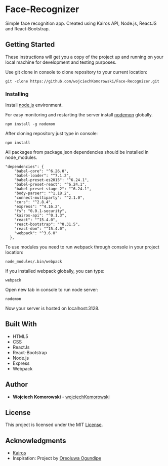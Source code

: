 # Face-Recognizer

Simple face recognition app. Created using Kairos API, Node.js, ReactJS and React-Bootstrap.

## Getting Started

These instructions will get you a copy of the project up and running on your local machine for development and testing purposes. 

Use git clone in console to clone repository to your current location:

```
git -clone https://github.com/wojciechKomorowski/Face-Recognizer.git
```

### Installing

Install [node.js](https://nodejs.org/en/) environment.

For easy monitoring and restarting the server install [nodemon](https://nodemon.io/) globally.

```
npm install -g nodemon
```

After cloning repository just type in console:

```
npm install
```

All packages from package.json dependencies should be installed in node_modules.

```
"dependencies": {
    "babel-core": "^6.26.0",
    "babel-loader": "^7.1.2",
    "babel-preset-es2015": "^6.24.1",
    "babel-preset-react": "^6.24.1",
    "babel-preset-stage-2": "^6.24.1",
    "body-parser": "^1.18.2",
    "connect-multiparty": "^2.1.0",
    "cors": "^2.8.4",
    "express": "^4.16.2",
    "fs": "0.0.1-security",
    "kairos-api": "^0.1.3",
    "react": "^15.4.0",
    "react-bootstrap": "^0.31.5",
    "react-dom": "^15.4.0",
    "webpack": "^3.6.0"
  },

```

To use modules you need to run webpack through console in your project location:

```
node_modules/.bin/webpack
```

If you installed webpack globally, you can type:

```
webpack
```

Open new tab in console to run node server:

```
nodemon
```

Now your server is hosted on localhost:3128.

## Built With

* HTML5
* CSS
* ReactJs
* React-Bootstrap
* Node.js
* Express
* Webpack

## Author

* **Wojciech Komorowski** - [wojciechKomorowski](https://github.com/wojciechKomorowski)

## License

This project is licensed under the MIT [License](https://github.com/wojciechKomorowski/Face-Recognizer/blob/master/LICENSE.md).

## Acknowledgments

* [Kairos](https://www.kairos.com/)
* Inspiration: Project by [Oreoluwa Ogundipe](https://scotch.io/tutorials/building-a-simple-face-recognition-app-with-vuejs-and-kairos)